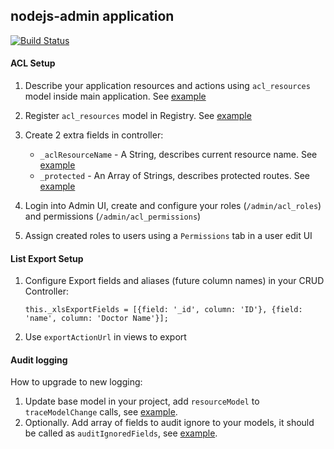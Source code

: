 ## nodejs-admin application

[![Build Status](https://travis-ci.org/dioscouri/nodejs-admin.svg?branch=master)](https://travis-ci.org/dioscouri/nodejs-admin)

#### ACL Setup

1. Describe your application resources and actions using `acl_resources` model inside main application. See [example](https://bitbucket.org/cohengroup/gvs-provider-management/src/cdf277e16f3683ac4c54636ba9735f4441f0a014/app/models/common/acl_resources.js?at=master&fileviewer=file-view-default)

2. Register `acl_resources` model in Registry. See [example](https://bitbucket.org/cohengroup/gvs-provider-management/src/cdf277e16f3683ac4c54636ba9735f4441f0a014/app/bootstrap.js?at=master&fileviewer=file-view-default#bootstrap.js-58)

3. Create 2 extra fields in controller:

    - `_aclResourceName` - A String, describes current resource name. See [example](https://bitbucket.org/cohengroup/gvs-provider-management/src/cdf277e16f3683ac4c54636ba9735f4441f0a014/app/controllers/admin/doctors.js?at=master&fileviewer=file-view-default#doctors.js-75)
    - `_protected` - An Array of Strings, describes protected routes. See [example](https://bitbucket.org/cohengroup/gvs-provider-management/src/cdf277e16f3683ac4c54636ba9735f4441f0a014/app/controllers/admin/doctors.js?at=master&fileviewer=file-view-default#doctors.js-83)

4. Login into Admin UI, create and configure your roles (`/admin/acl_roles`) and permissions (`/admin/acl_permissions`)

5. Assign created roles to users using a `Permissions` tab in a user edit UI

#### List Export Setup

1. Configure Export fields and aliases (future column names) in your CRUD Controller:

    ```
    this._xlsExportFields = [{field: '_id', column: 'ID'}, {field: 'name', column: 'Doctor Name'}];
    ```

2. Use `exportActionUrl` in views to export

#### Audit logging

How to upgrade to new logging:

1. Update base model in your project, add `resourceModel` to `traceModelChange` calls, see [example](https://bitbucket.org/cohengroup/gvs-app/commits/e27cd11f5f39ec73877c87dfa8ece490214e731d#Lapp/models/common/basemodel.jsT87).
2. Optionally. Add array of fields to audit ignore to your models, it should be called as `auditIgnoredFields`, see [example](https://bitbucket.org/cohengroup/gvs-app/commits/e27cd11f5f39ec73877c87dfa8ece490214e731d#Lapp/models/common/doctor.jsT162).